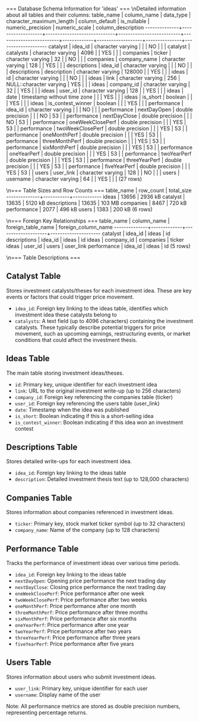=== Database Schema Information for 'ideas' ===
\nDetailed information about all tables and their columns:
table_name | column_name | data_type | character_maximum_length | column_default | is_nullable | numeric_precision | numeric_scale | column_description
--------------+-------------------+-----------------------------+--------------------------+-------------------------+-------------+-------------------+---------------+--------------------
catalyst | idea_id | character varying | | | NO | | |
catalyst | catalysts | character varying | 4096 | | YES | | |
companies | ticker | character varying | 32 | | NO | | |
companies | company_name | character varying | 128 | | YES | | |
descriptions | idea_id | character varying | | | NO | | |
descriptions | description | character varying | 128000 | | YES | | |
ideas | id | character varying | | | NO | | |
ideas | link | character varying | 256 | NULL::character varying | YES | | |
ideas | company_id | character varying | 32 | | YES | | |
ideas | user_id | character varying | 128 | | YES | | |
ideas | date | timestamp without time zone | | | YES | | |
ideas | is_short | boolean | | | YES | | |
ideas | is_contest_winner | boolean | | | YES | | |
performance | idea_id | character varying | | | NO | | |
performance | nextDayOpen | double precision | | | NO | 53 | |
performance | nextDayClose | double precision | | | NO | 53 | |
performance | oneWeekClosePerf | double precision | | | YES | 53 | |
performance | twoWeekClosePerf | double precision | | | YES | 53 | |
performance | oneMonthPerf | double precision | | | YES | 53 | |
performance | threeMonthPerf | double precision | | | YES | 53 | |
performance | sixMonthPerf | double precision | | | YES | 53 | |
performance | oneYearPerf | double precision | | | YES | 53 | |
performance | twoYearPerf | double precision | | | YES | 53 | |
performance | threeYearPerf | double precision | | | YES | 53 | |
performance | fiveYearPerf | double precision | | | YES | 53 | |
users | user_link | character varying | 128 | | NO | | |
users | username | character varying | 64 | | YES | | |
(27 rows)

\n=== Table Sizes and Row Counts ===
table_name | row_count | total_size
--------------+-----------+------------
ideas | 13656 | 2936 kB
catalyst | 13635 | 5120 kB
descriptions | 13635 | 103 MB
companies | 8467 | 720 kB
performance | 2077 | 496 kB
users | 1383 | 200 kB
(6 rows)

\n=== Foreign Key Relationships ===
table_name | column_name | foreign_table_name | foreign_column_name
--------------+-------------+--------------------+---------------------
catalyst | idea_id | ideas | id
descriptions | idea_id | ideas | id
ideas | company_id | companies | ticker
ideas | user_id | users | user_link
performance | idea_id | ideas | id
(5 rows)

\n=== Table Descriptions ===

## Catalyst Table

Stores investment catalysts/theses for each investment idea. These are key events or factors that could trigger price movement.

- `idea_id`: Foreign key linking to the ideas table, identifies which investment idea these catalysts belong to
- `catalysts`: A text field (up to 4096 characters) containing the investment catalysts. These typically describe potential triggers for price movement, such as upcoming earnings, restructuring events, or market conditions that could affect the investment thesis.

## Ideas Table

The main table storing investment ideas/theses.

- `id`: Primary key, unique identifier for each investment idea
- `link`: URL to the original investment write-up (up to 256 characters)
- `company_id`: Foreign key referencing the companies table (ticker)
- `user_id`: Foreign key referencing the users table (user_link)
- `date`: Timestamp when the idea was published
- `is_short`: Boolean indicating if this is a short-selling idea
- `is_contest_winner`: Boolean indicating if this idea won an investment contest

## Descriptions Table

Stores detailed write-ups for each investment idea.

- `idea_id`: Foreign key linking to the ideas table
- `description`: Detailed investment thesis text (up to 128,000 characters)

## Companies Table

Stores information about companies referenced in investment ideas.

- `ticker`: Primary key, stock market ticker symbol (up to 32 characters)
- `company_name`: Name of the company (up to 128 characters)

## Performance Table

Tracks the performance of investment ideas over various time periods.

- `idea_id`: Foreign key linking to the ideas table
- `nextDayOpen`: Opening price performance the next trading day
- `nextDayClose`: Closing price performance the next trading day
- `oneWeekClosePerf`: Price performance after one week
- `twoWeekClosePerf`: Price performance after two weeks
- `oneMonthPerf`: Price performance after one month
- `threeMonthPerf`: Price performance after three months
- `sixMonthPerf`: Price performance after six months
- `oneYearPerf`: Price performance after one year
- `twoYearPerf`: Price performance after two years
- `threeYearPerf`: Price performance after three years
- `fiveYearPerf`: Price performance after five years

## Users Table

Stores information about users who submit investment ideas.

- `user_link`: Primary key, unique identifier for each user
- `username`: Display name of the user

Note: All performance metrics are stored as double precision numbers, representing percentage returns.
